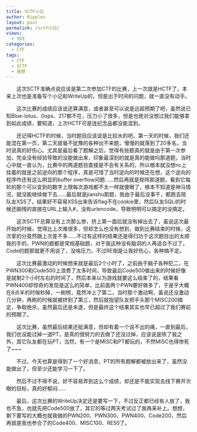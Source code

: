 ```yaml
---
title: SCTF小记
author: Ripples
layout: post
permalink: /sctf小记/
views:
  - 593
categories:
  - CTF
tags:
  - CTF
  - SCTF
  - 感想
---
```

<p style="text-indent: 2em;">
  这次SCTF准确点说应该是第二次参加CTF的比赛，上一次就是HCTF了，本来上次也是准备写个小记和WriteUp的，但是出于时间的问题，就一直没有动手。
</p>

<p style="text-indent: 2em;">
  这次比赛的成绩应该说还算满意，或者甚至可以说是远超预期了吧，虽然说已知Blue-lotus、0ops、217都不在，压力小了很多，但是也绝对没想过我们能够拿到如此成绩，要知道，上次HCTF可是连纪念品都没能混到。
</p>

<!--more-->

<p style="text-indent: 2em;">
  还记得HCTF的时候，当时题目应该说是比较水的吧，第一天的时候，我们还能混在第一页，第二天就毫不犹豫的各种出不来题，慢慢的就落到了20多名，当时说真的好伤心。尤其是最后看了题解之后，觉得有些题真的就是由于第一次参加，完全没有经验导致的没能做出来，印象最深刻的就是真的能做吗那道题，当时心中就一直认为，比赛中的两道题目直接是不会有关系的，所以根本就没想nc上挂着的就是之前逆向的那个程序，真是可惜了当时逆向的时候还在想，这个逆向的程序咋还有这么明显的buffer overflow问题……然后再就是矩阵那道题，看到它每轮的那个可以变到的数字上限每次游戏都不太一样就傻眼了，根本不知道是神马情况，就没能继续做下去……最后就是jianshu那题，我由于最后没事干，都跑去陪队友XSS了，结果好不容易XSS出来告诉flag不在cookie里，然后队友SQLi的时候还脑残的直接在URL上输入#，没有urlencode，导致明明可以搞定的没搞定。
</p>

<p style="text-indent: 2em;">
  这次SCTF总算没有上次那么惨，挤上第一面后就没有掉出去了，虽说这次最开始的时候，觉得比上次难很多，但却怎么也没有想到，做到比赛结束的时候，这次拿的分竟然跟上次差不多……不过有这样的结果还是得归功于这次题目出的太顺我的手的，PWN的题都是常规基础题，对于我这种没有脑洞的人再适合不过了，Code的题那就更不用说了，没啥压力，不过RE倒是让我好伤心，各种搞不定。
</p>

<p style="text-indent: 2em;">
  这次比赛最激动的时候想来就是最后2个小时了，之前由于脑子各种犯二，在PWN300和Code500上浪费了太多时间，导致最后Code500做出来的时候好像是就剩2个小时左右的时间了，然后本来以为游戏就要这么结束了的，结果看PWN400却惊奇的发现是这么的简单，比前面两个PWN要好做多了，于是乎大概在8点半的时候秒掉，一刷榜，竟然冲上了第二，当时那个激动啊，虽说还没激动几分钟，再刷的时候就被挤到了第三，然后就指望队友把手头那个MISC200搞定，争取绝杀，虽然最后还是未遂，但是最终这个结果其实也早已超过了我们赛前的预期了。
</p>

<p style="text-indent: 2em;">
  这次比赛，虽然最后结果还挺满意，但却有着一个说不出的痛，一直到最后，我们也没能过掉一道PT，是真的很努力的去做了还没过掉，应该说是除了我之外，其它队友都在玩PT，当然，有一个是MISC和PT都玩的，不然MISC也得惨死了~~~
</p>

<p style="text-indent: 2em;">
  不过，今天也算是得到了一个好消息，PT的所有题解都被放出来了，虽然没能做出了，但至少还能学习一下了。
</p>

<p style="text-indent: 2em;">
  <span style="text-indent: 32px;">然后不过不得不说，好不容易弄到这么个成绩，却还是不能实现去线下赛开次眼的目标，真的好郁闷……</span>
</p>

<p style="text-indent: 2em;">
  最后，这次比赛的WriteUp决定还是要写一下，不过反正都已经有人放了，我也不急，也就先把Code500放了，其它的等过两天考试过了我再来补上。想想，剩下要写的大概也就我做的PWN200、PWN300、PWN400、Code200，然后再就是我也参合了的Code400、MISC100、RE50了。
</p>
